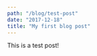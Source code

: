 ```yaml
---
path: "/blog/test-post"
date: "2017-12-18"
title: "My first blog post"
---
```


This is a test post!